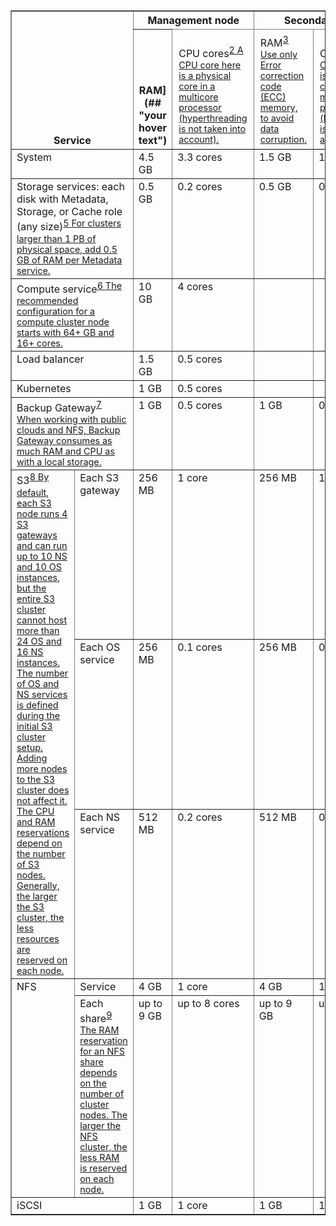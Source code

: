 <table border="1" cellspacing="0" class="TableStyle-bordered-table" id="id16" style="mc-table-style: url('../../resources/tablestyles/borderedtable.css');">
<col class="TableStyle-bordered-table-Column-Column1"/>
<col class="TableStyle-bordered-table-Column-Column1"/>
<col class="TableStyle-bordered-table-Column-Column1"/>
<col class="TableStyle-bordered-table-Column-Column1"/>
<col class="TableStyle-bordered-table-Column-Column1"/>
<col class="TableStyle-bordered-table-Column-Column1"/>
<thead valign="bottom">
<tr class="TableStyle-bordered-table-Head-Header1" data-mc-pattern="2">
<th class="TableStyle-bordered-table-HeadE-Column1-Header1" colspan="2" rowspan="2">Service</th>
<th class="TableStyle-bordered-table-HeadE-Column1-Header1" colspan="2">Management node </th>
<th class="TableStyle-bordered-table-HeadD-Column1-Header1" colspan="2">Secondary node</th>
</tr>
<tr class="TableStyle-bordered-table-Head-Header1" data-mc-pattern="2">
<th [>RAM](## "your hover text") </th>
<th class="TableStyle-bordered-table-HeadE-Column1-Header1" style="text-align: left;font-weight: normal;border-left-width: 0;border-right-width: 1px;border-top-width: 0;border-bottom-style: solid;border-bottom-width: 1px;border-bottom-color: #010101;padding-left: 10px;padding-right: 10px;padding-top: 7px;padding-bottom: 7px;">CPU cores<a class="MCTextPopup popup popupHead" href="javascript:void(0)" style="font-size: 0.9em; vertical-align: super">2<span aria-hidden="true" class="MCTextPopupBody MCTextPopupBody_Closed needs-pie popupBody"><span class="MCTextPopupArrow"> </span>A CPU core here is a physical core in a multicore processor (hyperthreading is not taken into account).</span></a></th>
<th class="TableStyle-bordered-table-HeadE-Column1-Header1" style="text-align: left;font-weight: normal;border-left-width: 0;border-right-width: 1px;border-top-width: 0;border-bottom-style: solid;border-bottom-width: 1px;border-bottom-color: #010101;padding-left: 10px;padding-right: 10px;padding-top: 7px;padding-bottom: 7px;">RAM<a class="MCTextPopup popup popupHead" href="javascript:void(0)" style="font-size: 0.9em; vertical-align: super">3<span aria-hidden="true" class="MCTextPopupBody MCTextPopupBody_Closed needs-pie popupBody"><span class="MCTextPopupArrow"> </span>Use only Error correction code (ECC) memory, to avoid data corruption.</span></a></th>
<th class="TableStyle-bordered-table-HeadD-Column1-Header1" style="text-align: left;font-weight: normal;border-left-width: 0;border-right-width: 1px;border-top-width: 0;border-bottom-style: solid;border-bottom-width: 1px;border-bottom-color: #010101;padding-left: 10px;padding-right: 10px;padding-top: 7px;padding-bottom: 7px;">CPU cores<a class="MCTextPopup popup popupHead" href="javascript:void(0)" style="font-size: 0.9em; vertical-align: super">4<span aria-hidden="true" class="MCTextPopupBody MCTextPopupBody_Closed needs-pie popupBody"><span class="MCTextPopupArrow"> </span>A CPU core here is a physical core in a multicore processor (hyperthreading is not taken into account).</span></a></th>
</tr>
</thead>
<tbody valign="top">
<tr class="TableStyle-bordered-table-Body-Body1">
<td class="TableStyle-bordered-table-BodyE-Column1-Body1" colspan="2">System</td>
<td class="TableStyle-bordered-table-BodyE-Column1-Body1">4.5 GB</td>
<td class="TableStyle-bordered-table-BodyE-Column1-Body1">3.3 cores</td>
<td class="TableStyle-bordered-table-BodyE-Column1-Body1">1.5 GB</td>
<td class="TableStyle-bordered-table-BodyD-Column1-Body1">1.1 cores</td>
</tr>
<tr class="TableStyle-bordered-table-Body-Body1">
<td class="TableStyle-bordered-table-BodyE-Column1-Body1" colspan="2">Storage services: each disk with Metadata, Storage, or Cache role (any size)<a class="MCTextPopup popup popupHead" href="javascript:void(0)" style="font-size: 0.9em; vertical-align: super">5<span aria-hidden="true" class="MCTextPopupBody MCTextPopupBody_Closed needs-pie popupBody"><span class="MCTextPopupArrow"> </span>For clusters larger than 1 PB of physical space, add 0.5 GB of RAM per Metadata service.</span></a></td>
<td class="TableStyle-bordered-table-BodyE-Column1-Body1">0.5 GB</td>
<td class="TableStyle-bordered-table-BodyE-Column1-Body1">0.2 cores</td>
<td class="TableStyle-bordered-table-BodyE-Column1-Body1">0.5 GB</td>
<td class="TableStyle-bordered-table-BodyD-Column1-Body1">0.2 cores</td>
</tr>
<tr class="TableStyle-bordered-table-Body-Body1">
<td class="TableStyle-bordered-table-BodyE-Column1-Body1" colspan="2">Compute service<a class="MCTextPopup popup popupHead" href="javascript:void(0)" style="font-size: 0.9em; vertical-align: super">6<span aria-hidden="true" class="MCTextPopupBody MCTextPopupBody_Closed needs-pie popupBody"><span class="MCTextPopupArrow"> </span>The recommended configuration for a compute cluster node starts with 64+ GB and 16+ cores.</span></a></td>
<td class="TableStyle-bordered-table-BodyE-Column1-Body1">10 GB</td>
<td class="TableStyle-bordered-table-BodyE-Column1-Body1">4 cores</td>
<td class="TableStyle-bordered-table-BodyE-Column1-Body1"> </td>
<td class="TableStyle-bordered-table-BodyD-Column1-Body1"> </td>
</tr>
<tr class="TableStyle-bordered-table-Body-Body1">
<td class="TableStyle-bordered-table-BodyE-Column1-Body1" colspan="2">Load balancer</td>
<td class="TableStyle-bordered-table-BodyE-Column1-Body1">1.5 GB</td>
<td class="TableStyle-bordered-table-BodyE-Column1-Body1">0.5 cores</td>
<td class="TableStyle-bordered-table-BodyE-Column1-Body1"> </td>
<td class="TableStyle-bordered-table-BodyD-Column1-Body1"> </td>
</tr>
<tr class="TableStyle-bordered-table-Body-Body1">
<td class="TableStyle-bordered-table-BodyE-Column1-Body1" colspan="2">Kubernetes</td>
<td class="TableStyle-bordered-table-BodyE-Column1-Body1">1 GB</td>
<td class="TableStyle-bordered-table-BodyE-Column1-Body1">0.5 cores</td>
<td class="TableStyle-bordered-table-BodyE-Column1-Body1"> </td>
<td class="TableStyle-bordered-table-BodyD-Column1-Body1"> </td>
</tr>
<tr class="TableStyle-bordered-table-Body-Body1">
<td class="TableStyle-bordered-table-BodyE-Column1-Body1" colspan="2">Backup Gateway<a class="MCTextPopup popup popupHead" href="javascript:void(0)" style="font-size: 0.9em; vertical-align: super">7<span aria-hidden="true" class="MCTextPopupBody MCTextPopupBody_Closed needs-pie popupBody"><span class="MCTextPopupArrow"> </span>When working with public clouds and NFS, Backup Gateway consumes as much RAM and CPU as with a local storage.</span></a></td>
<td class="TableStyle-bordered-table-BodyE-Column1-Body1">1 GB</td>
<td class="TableStyle-bordered-table-BodyE-Column1-Body1">0.5 cores</td>
<td class="TableStyle-bordered-table-BodyE-Column1-Body1">1 GB</td>
<td class="TableStyle-bordered-table-BodyD-Column1-Body1">0.5 cores</td>
</tr>
<tr class="TableStyle-bordered-table-Body-Body1">
<td class="TableStyle-bordered-table-BodyE-Column1-Body1" rowspan="3">S3<a class="MCTextPopup popup popupHead" href="javascript:void(0)" style="font-size: 0.9em; vertical-align: super">8<span aria-hidden="true" class="MCTextPopupBody MCTextPopupBody_Closed needs-pie popupBody"><span class="MCTextPopupArrow"> </span>By default, each S3 node runs 4 S3 gateways and can run up to 10 NS and 10 OS instances, but the entire S3 cluster cannot host more than 24 OS and 16 NS instances. The number of OS and NS services is defined during the initial S3 cluster setup. Adding more nodes to the S3 cluster does not affect it. The CPU and RAM reservations depend on the number of S3 nodes. Generally, the larger the S3 cluster, the less resources are reserved on each node.</span></a></td>
<td class="TableStyle-bordered-table-BodyE-Column1-Body1">Each S3 gateway</td>
<td class="TableStyle-bordered-table-BodyE-Column1-Body1">256 MB</td>
<td class="TableStyle-bordered-table-BodyE-Column1-Body1">1 core</td>
<td class="TableStyle-bordered-table-BodyE-Column1-Body1">256 MB</td>
<td class="TableStyle-bordered-table-BodyD-Column1-Body1">1 core</td>
</tr>
<tr class="TableStyle-bordered-table-Body-Body1">
<td class="TableStyle-bordered-table-BodyE-Column1-Body1">Each OS service</td>
<td class="TableStyle-bordered-table-BodyE-Column1-Body1">256 MB</td>
<td class="TableStyle-bordered-table-BodyE-Column1-Body1">0.1 cores</td>
<td class="TableStyle-bordered-table-BodyE-Column1-Body1">256 MB</td>
<td class="TableStyle-bordered-table-BodyD-Column1-Body1">0.1 cores</td>
</tr>
<tr class="TableStyle-bordered-table-Body-Body1">
<td class="TableStyle-bordered-table-BodyE-Column1-Body1">Each NS service</td>
<td class="TableStyle-bordered-table-BodyE-Column1-Body1">512 MB</td>
<td class="TableStyle-bordered-table-BodyE-Column1-Body1">0.2 cores</td>
<td class="TableStyle-bordered-table-BodyE-Column1-Body1">512 MB</td>
<td class="TableStyle-bordered-table-BodyD-Column1-Body1">0.2 cores</td>
</tr>
<tr class="TableStyle-bordered-table-Body-Body1">
<td class="TableStyle-bordered-table-BodyE-Column1-Body1" rowspan="2">NFS</td>
<td class="TableStyle-bordered-table-BodyE-Column1-Body1">Service</td>
<td class="TableStyle-bordered-table-BodyE-Column1-Body1">4 GB</td>
<td class="TableStyle-bordered-table-BodyE-Column1-Body1">1 core</td>
<td class="TableStyle-bordered-table-BodyE-Column1-Body1">4 GB</td>
<td class="TableStyle-bordered-table-BodyD-Column1-Body1">1 core</td>
</tr>
<tr class="TableStyle-bordered-table-Body-Body1">
<td class="TableStyle-bordered-table-BodyE-Column1-Body1">Each share<a class="MCTextPopup popup popupHead" href="javascript:void(0)" style="font-size: 0.9em; vertical-align: super">9<span aria-hidden="true" class="MCTextPopupBody MCTextPopupBody_Closed needs-pie popupBody"><span class="MCTextPopupArrow"> </span>The RAM reservation for an NFS share depends on the number of cluster nodes. The larger the NFS cluster, the less RAM is reserved on each node.</span></a></td>
<td class="TableStyle-bordered-table-BodyE-Column1-Body1">up to 9 GB</td>
<td class="TableStyle-bordered-table-BodyE-Column1-Body1">up to 8 cores</td>
<td class="TableStyle-bordered-table-BodyE-Column1-Body1">up to 9 GB</td>
<td class="TableStyle-bordered-table-BodyD-Column1-Body1">up to 8 cores</td>
</tr>
<tr class="TableStyle-bordered-table-Body-Body1">
<td class="TableStyle-bordered-table-BodyB-Column1-Body1" colspan="2">iSCSI</td>
<td class="TableStyle-bordered-table-BodyB-Column1-Body1">1 GB</td>
<td class="TableStyle-bordered-table-BodyB-Column1-Body1">1 core</td>
<td class="TableStyle-bordered-table-BodyB-Column1-Body1">1 GB</td>
<td class="TableStyle-bordered-table-BodyA-Column1-Body1">1 core</td>
</tr>
</tbody>
</table>
